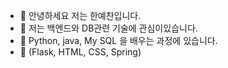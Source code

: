 - 👋 안녕하세요 저는 한예찬입니다.
- 👀 저는 백엔드와 DB관련 기술에 관심이있습니다.
- 🌱 Python, java, My SQL 을 배우는 과정에 있습니다.
- 👊 (Flask, HTML, CSS, Spring)

<!---
Hanecorin/Hanecorin is a ✨ special ✨ repository because its `README.md` (this file) appears on your GitHub profile.
You can click the Preview link to take a look at your changes.
--->
